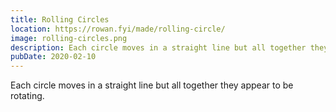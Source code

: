 ```yaml
---
title: Rolling Circles
location: https://rowan.fyi/made/rolling-circle/
image: rolling-circles.png
description: Each circle moves in a straight line but all together they appear to be rotating.
pubDate: 2020-02-10
---
```


Each circle moves in a straight line but all together they appear to be rotating.
